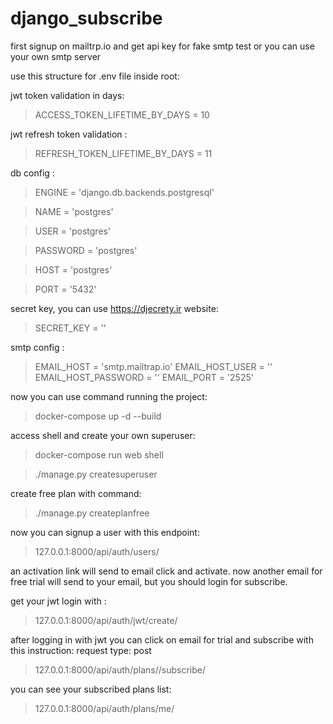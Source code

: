 # django_subscribe


first signup on mailtrp.io and get api key for fake smtp test
or you can use your own smtp server



use this structure for .env file inside root:

jwt token validation in days: 

> ACCESS_TOKEN_LIFETIME_BY_DAYS = 10

jwt refresh token validation :

> REFRESH_TOKEN_LIFETIME_BY_DAYS = 11

db config : 

> ENGINE = 'django.db.backends.postgresql'

> NAME = 'postgres'

> USER = 'postgres'

> PASSWORD = 'postgres'

> HOST = 'postgres'

> PORT = '5432'

secret key, you can use https://djecrety.ir website:

> SECRET_KEY = ''

smtp config : 

> EMAIL_HOST =  'smtp.mailtrap.io'
> EMAIL_HOST_USER = ''
> EMAIL_HOST_PASSWORD = ''
> EMAIL_PORT = '2525'



now you can use command running the project:
> docker-compose up -d --build

access shell and create your own superuser:
> docker-compose run web shell

> ./manage.py createsuperuser

create free plan with command:
> ./manage.py createplanfree

now you can signup a user with this endpoint:
> 127.0.0.1:8000/api/auth/users/

an activation link will send to email click and activate.
now another email for free trial will send to your email, but you should login for subscribe.

get your jwt login with :
> 127.0.0.1:8000/api/auth/jwt/create/

after logging in with jwt you can click on email for trial and subscribe with this instruction:
request type: post
> 127.0.0.1:8000/api/auth/plans/<id>/subscribe/

you can see your subscribed plans list:
> 127.0.0.1:8000/api/auth/plans/me/
